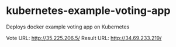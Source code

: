 # kubernetes-example-voting-app
Deploys docker example voting app on Kubernetes


Vote URL: http://35.225.206.5/ 
Result URL: http://34.69.233.219/ 
